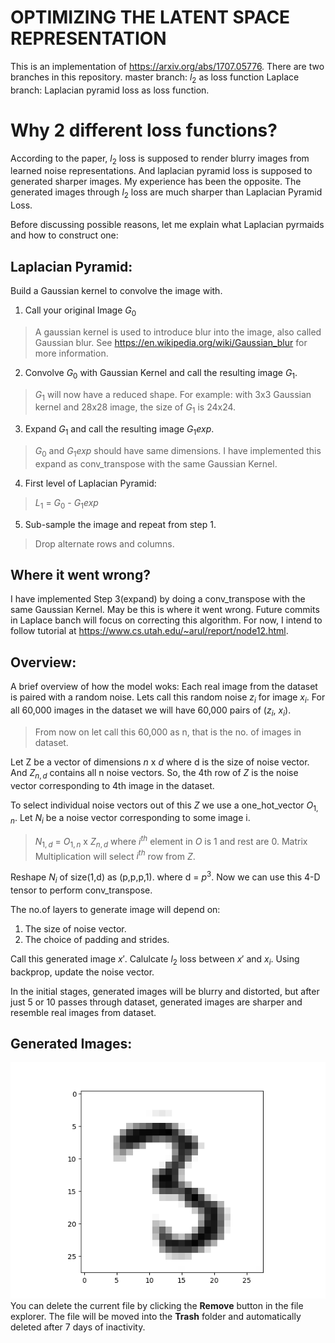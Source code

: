 # OPTIMIZING THE LATENT SPACE REPRESENTATION

This is an implementation of https://arxiv.org/abs/1707.05776. There are two branches in this repository.
master branch: $l_2$ as loss function
Laplace branch: Laplacian pyramid loss as loss function.

# Why 2 different loss functions?

According to the paper, $l_2$ loss is supposed to render blurry images from learned noise representations. And laplacian pyramid loss is supposed to generated sharper images. My experience has been the opposite. The generated images through $l_2$ loss are much sharper than Laplacian Pyramid Loss.

Before discussing possible reasons, let me explain what Laplacian pyrmaids and how to construct one: 
## Laplacian Pyramid:
Build a Gaussian kernel to convolve the image with.

1. Call your original Image $G_0$
> A gaussian kernel is used to introduce blur into the image, also called Gaussian blur. See https://en.wikipedia.org/wiki/Gaussian_blur for more information.
2. Convolve $G_0$ with Gaussian Kernel and call the resulting image $G_1$.
> $G_1$ will now have a reduced shape. 
> For example: with 3x3 Gaussian kernel and 28x28 image, the size of $G_1$ is 24x24.
3. Expand $G_1$ and call the resulting image $G_1exp$.
> $G_0$ and $G_1exp$ should have same dimensions.
> I have implemented this expand as conv_transpose with the same Gaussian Kernel.
4. First level of Laplacian Pyramid:
> $L_1$ = $G_0$ - $G_1exp$
5. Sub-sample the image and repeat from step 1.
> Drop alternate rows and columns.

## Where it went wrong?

I have implemented Step 3(expand) by doing a conv_transpose with the same Gaussian Kernel. May be this is where it went wrong. 
Future commits in Laplace banch will focus on correcting this algorithm. For now, I intend to follow tutorial at https://www.cs.utah.edu/~arul/report/node12.html.

## Overview:
A brief overview of how the model woks:
Each real image from the dataset is paired with a random noise. Lets call this random noise $z_i$ for image $x_i$. For all 60,000 images in the dataset we will have 60,000 pairs of ($z_i$, $x_i$).
> From now on let call this 60,000 as n, that is the no. of images in dataset.

Let Z be a vector of dimensions $n$ x $d$ where d is the size of noise vector. And $Z_{n,d}$ contains all n noise vectors. So, the 4th row of $Z$ is the noise vector corresponding to 4th image in the dataset.

To select individual noise vectors out of this $Z$ we use a one_hot_vector $O_{1,n}$.
Let $N_i$ be a noise vector corresponding to some image i.
> $N_{1,d}$ = $O_{1,n}$ x $Z_{n,d}$
> where $i^{th}$ element in $O$ is 1 and rest are 0. Matrix Multiplication will select $i^{th}$ row from $Z$.

Reshape $N_i$ of size(1,d) as (p,p,p,1). where d = $p^3$. Now we can use this 4-D tensor to perform conv_transpose.

The no.of layers to generate image will depend on:
1. The size of noise vector.
2. The choice of padding and strides.    

Call this generated image $x'$. Calulcate $l_2$ loss between $x'$ and $x_i$. Using backprop, update the noise vector. 

In the initial stages, generated images will be blurry and distorted, but after just 5 or 10 passes through dataset, generated images are sharper and resemble real images from dataset.


## Generated Images:
![Image generated from noise](/images/generated/run2/10360.png)
You can delete the current file by clicking the **Remove** button in the file explorer. The file will be moved into the **Trash** folder and automatically deleted after 7 days of inactivity.
